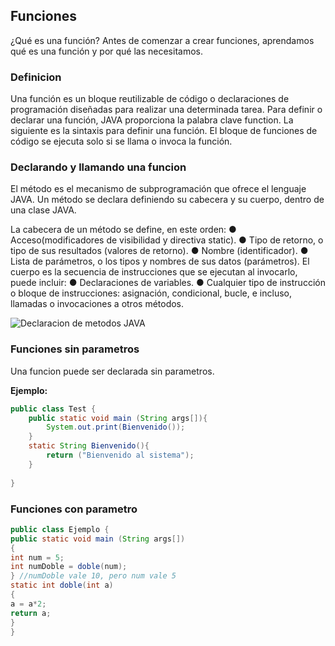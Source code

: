 ## Funciones

¿Qué es una función? Antes de comenzar a crear funciones, aprendamos qué es una función y por qué las necesitamos.

### Definicion

Una función es un bloque reutilizable de código o declaraciones de programación diseñadas para realizar una determinada tarea. Para definir o declarar una función, JAVA proporciona la palabra clave function. La siguiente es la sintaxis para definir una función. El bloque de funciones de código se ejecuta solo si se llama o invoca la función.

### Declarando y llamando una funcion

El método es el mecanismo de subprogramación que ofrece el lenguaje JAVA. Un método se declara definiendo su cabecera y su cuerpo, dentro de una clase JAVA.

La cabecera de un método se define, en este orden:
● Acceso(modificadores de visibilidad y directiva static).
● Tipo de retorno, o tipo de sus resultados (valores de retorno).
● Nombre (identificador).
● Lista de parámetros, o los tipos y nombres de sus datos (parámetros).
El cuerpo es la secuencia de instrucciones que se ejecutan al invocarlo, puede incluir:
● Declaraciones de variables.
● Cualquier tipo de instrucción o bloque de instrucciones: asignación, condicional,
bucle, e incluso, llamadas o invocaciones a otros métodos.

![Declaracion de metodos JAVA](../images/declaracion_metodos_java.png)

### Funciones sin parametros

Una funcion puede ser declarada sin parametros.

**Ejemplo:**

```java
public class Test {
    public static void main (String args[]){
        System.out.print(Bienvenido());
    } 
    static String Bienvenido(){
        return ("Bienvenido al sistema");
    }
    
}

```

### Funciones con parametro

```java
public class Ejemplo {
public static void main (String args[])
{
int num = 5;
int numDoble = doble(num);
} //numDoble vale 10, pero num vale 5
static int doble(int a)
{
a = a*2;
return a;
}
}
```